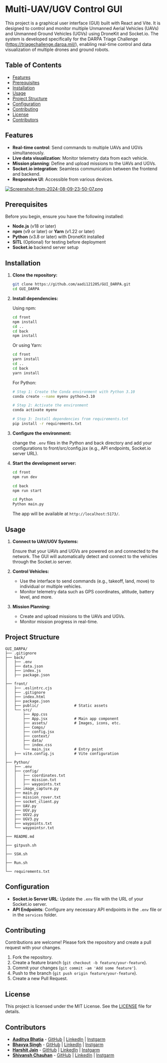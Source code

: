 # Multi-UAV/UGV Control GUI

This project is a graphical user interface (GUI) built with React and Vite. It is designed to control and monitor multiple Unmanned Aerial Vehicles (UAVs) and Unmanned Ground Vehicles (UGVs) using DroneKit and Socket.io. The system is developed specifically for the DARPA Triage Challenge (https://triagechallenge.darpa.mil/), enabling real-time control and data visualization of multiple drones and ground robots.

## Table of Contents

- [Features](#features)
- [Prerequisites](#prerequisites)
- [Installation](#installation)
- [Usage](#usage)
- [Project Structure](#project-structure)
- [Configuration](#configuration)
- [Contributing](#contributing)
- [License](#license)
- [Contributors](#contributors)

## Features

- **Real-time control**: Send commands to multiple UAVs and UGVs simultaneously.
- **Live data visualization**: Monitor telemetry data from each vehicle.
- **Mission planning**: Define and upload missions to the UAVs and UGVs.
- **Socket.io integration**: Seamless communication between the frontend and backend.
- **Responsive UI**: Accessible from various devices.

[![Screenshot-from-2024-08-09-23-50-07.png](https://i.postimg.cc/MHSQjK8R/Screenshot-from-2024-08-09-23-50-07.png)](https://postimg.cc/9RLM620F)
## Prerequisites

Before you begin, ensure you have the following installed:

- **Node.js** (v18 or later)
- **npm** (v9 or later) or **Yarn** (v1.22 or later)
- **Python** (v3.8 or later) with DroneKit installed
- **SITL** (Optional) for testing before deployment
- **Socket.io** backend server setup

## Installation

1. **Clone the repository:**

   ```bash
   git clone https://github.com/aadi121205/GUI_DARPA.git
   cd GUI_DARPA
   ```

2. **Install dependencies:**

   Using npm:

   ```bash
   cd front
   npm install
   cd ..
   cd back
   npm install
   ```

   Or using Yarn:

   ```bash
   cd front
   yarn install
   cd ..
   cd back
   yarn install
   ```

   For Python:

   ```bash
   # Step 1: Create the Conda environment with Python 3.10
   conda create --name myenv python=3.10

   # Step 2: Activate the environment
   conda activate myenv

   # Step 3: Install dependencies from requirements.txt
   pip install -r requirements.txt

   ```

3. **Configure the environment:**

   change the `.env` files in the Python and back directory and add your configurations to front/src/config.jsx (e.g., API endpoints, Socket.io server URL).

4. **Start the development server:**

   ```bash
   cd front
   npm run dev
   ```

   ```bash
   cd back
   npm run start
   ```

   ```bash
   cd Python
   Python main.py
   ```

   The app will be available at `http://localhost:5173/`.

## Usage

1. **Connect to UAV/UGV Systems:**

   Ensure that your UAVs and UGVs are powered on and connected to the network. The GUI will automatically detect and connect to the vehicles through the Socket.io server.

2. **Control Vehicles:**

   - Use the interface to send commands (e.g., takeoff, land, move) to individual or multiple vehicles.
   - Monitor telemetry data such as GPS coordinates, altitude, battery level, and more.

3. **Mission Planning:**

   - Create and upload missions to the UAVs and UGVs.
   - Monitor mission progress in real-time.

## Project Structure

```plaintext
GUI_DARPA/
├── .gitignore
├── back/
│   ├── .env
│   ├── data.json
│   ├── index.js
│   ├── package.json
│
├── front/
│   ├── .eslintrc.cjs
│   ├── .gitignore
│   ├── index.html
│   ├── package.json
│   ├── public/                # Static assets
│   └── src/
│       ├── App.css
│       ├── App.jsx            # Main app component
│       ├── assets/            # Images, icons, etc.
│       ├── Comps/
│       ├── config.jsx
│       ├── context/
│       ├── data/
│       ├── index.css
│       └── main.jsx           # Entry point
│   ├── vite.config.js         # Vite configuration
│
├── Python/
│   ├── .env
│   ├── config/
│   │   ├── coordinates.txt
│   │   ├── mission.txt
│   │   ├── waypoints.txt
│   ├── image_capture.py
│   ├── main.py
│   ├── mission_rover.txt
│   ├── socket_client.py
│   ├── UAV.py
│   ├── UGV.py
│   ├── UGV2.py
│   ├── UGV3.py
│   ├── waypoints.txt
│   └── waypointsr.txt
│
├── README.md
│
├── gitpush.sh
│
├── SSH.sh
│
├── Run.sh
│
└── requirements.txt

```
## Configuration

- **Socket.io Server URL**: Update the `.env` file with the URL of your Socket.io server.
- **API Endpoints**: Configure any necessary API endpoints in the `.env` file or in the `services` folder.


## Contributing

Contributions are welcome! Please fork the repository and create a pull request with your changes.

1. Fork the repository.
2. Create a feature branch (`git checkout -b feature/your-feature`).
3. Commit your changes (`git commit -am 'Add some feature'`).
4. Push to the branch (`git push origin feature/your-feature`).
5. Create a new Pull Request.

## License

This project is licensed under the MIT License. See the [LICENSE](LICENSE) file for details.

## Contributors

- **[Aaditya Bhatia](https://github.com/aadi121205)** - [GitHub](https://github.com/aadi121205) | [LinkedIn](https://www.linkedin.com/in/aaditya-bhatia-170b76187/) | [Instgarm](https://www.instagram.com/aaadi_b/)
- **[Bhavya Singh](https://github.com/Bhavya092003)** - [GitHub](https://github.com/Bhavya092003) | [LinkedIn](https://www.linkedin.com/in/bhavya-singh-5732b6250/) | [Instgarm](https://www.instagram.com/bhavyasingh_404) 
- **[Harshit Jain](https://github.com/Harshitjain18)** - [GitHub](https://github.com/Harshitjain18) | [LinkedIn](https://www.linkedin.com/in/harshit-jain-b383941b4) | [Instgarm](https://www.instagram.com/harshitjain110)
- **[Shivansh Chauhan](https://github.com/Programmer-Shivansh)** - [GitHub](https://github.com/Programmer-Shivansh) | [LinkedIn](https://www.linkedin.com/in/shivansh-chauhan-07014b244/) | [Instgarm](https://www.instagram.com/_shivansh_jii?igsh=cjF5cG9wengycDhk)
